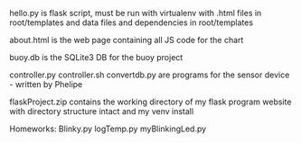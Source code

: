 hello.py is flask script, must be run with virtualenv with .html files in root/templates and data files and dependencies in root/templates

about.html is the web page containing all JS code for the chart

buoy.db is the SQLite3 DB for the buoy project

controller.py
controller.sh
convertdb.py
are programs for the sensor device - written by Phelipe

flaskProject.zip contains the working directory of my flask program website with directory structure intact and my venv install

Homeworks:
Blinky.py
logTemp.py
myBlinkingLed.py
